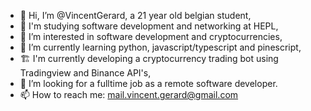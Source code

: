 - 👋 Hi, I’m @VincentGerard, a 21 year old belgian student,
- 🧐 I'm studying software development and networking at HEPL,
- 👀 I’m interested in software development and cryptocurrencies,
- 🌱 I’m currently learning python, javascript/typescript and pinescript,
- 🏗️ I'm currently developing a cryptocurrency trading bot using Tradingview and Binance API's,
- 👷 I’m looking for a fulltime job as a remote software developer.
- 📫 How to reach me: mail.vincent.gerard@gmail.com 

<!---
VincentGerard/VincentGerard is a ✨ special ✨ repository because its `README.md` (this file) appears on your GitHub profile.
You can click the Preview link to take a look at your changes.
--->
